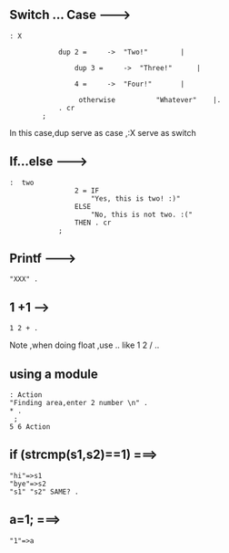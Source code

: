 ## Switch ... Case --->



``` 
: X 

			dup 2 =   	->  "Two!"    	  |
			
		        dup 3 =   	->  "Three!"  	  |
		
			    4 =   	->  "Four!"  	  |
		
		         otherwise  	    "Whatever"    |.
			. cr 
		;
 ``` 
    
In this case,dup serve as case ,:X serve as switch


## If...else --->
``` 
:  two  
			    2 = IF  
			    	"Yes, this is two! :)" 
			    ELSE  
			    	"No, this is not two. :(" 
			    THEN . cr
			;
```

## Printf --->
```
"XXX" .
```

## 1 +1 -->
```
1 2 + .
```
Note ,when doing float ,use .. like 1 2 / ..

## using a module
```
: Action
"Finding area,enter 2 number \n" .
* .
 ;
5 6 Action 
```
## if (strcmp(s1,s2)==1) ===>
```
"hi"=>s1
"bye"=>s2
"s1" "s2" SAME? .
```
## a=1; ===>
```
"1"=>a

